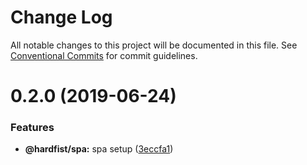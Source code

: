 # Change Log

All notable changes to this project will be documented in this file.
See [Conventional Commits](https://conventionalcommits.org) for commit guidelines.

# 0.2.0 (2019-06-24)


### Features

* **@hardfist/spa:** spa setup ([3eccfa1](https://github.com/hardfist/hardfist_boilerplate/commit/3eccfa1))
